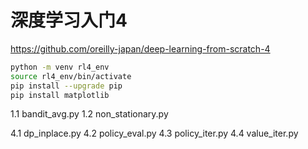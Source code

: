 # 深度学习入门4

<https://github.com/oreilly-japan/deep-learning-from-scratch-4>

```sh
python -m venv rl4_env
source rl4_env/bin/activate
pip install --upgrade pip
pip install matplotlib
```

1.1 bandit_avg.py
1.2 non_stationary.py

4.1 dp_inplace.py
4.2 policy_eval.py
4.3 policy_iter.py
4.4 value_iter.py
